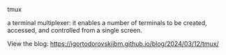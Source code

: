 tmux

a terminal multiplexer: it enables a number of terminals to be created, accessed, and controlled from a single screen.

View the blog: https://igortodorovskiibm.github.io/blog/2024/03/12/tmux/
